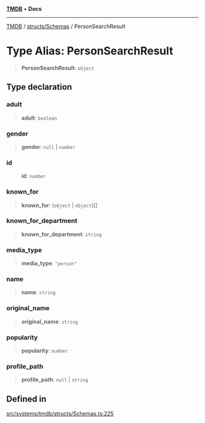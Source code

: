 [**TMDB**](../../../README.md) • **Docs**

***

[TMDB](../../../README.md) / [structs/Schemas](../README.md) / PersonSearchResult

# Type Alias: PersonSearchResult

> **PersonSearchResult**: `object`

## Type declaration

### adult

> **adult**: `boolean`

### gender

> **gender**: `null` \| `number`

### id

> **id**: `number`

### known\_for

> **known\_for**: (`object` \| `object`)[]

### known\_for\_department

> **known\_for\_department**: `string`

### media\_type

> **media\_type**: `"person"`

### name

> **name**: `string`

### original\_name

> **original\_name**: `string`

### popularity

> **popularity**: `number`

### profile\_path

> **profile\_path**: `null` \| `string`

## Defined in

[src/systems/tmdb/structs/Schemas.ts:225](https://github.com/Norviah/media-hub/blob/65ee01fce9c30692d28d2f4e608ea7f18b4d7381/src/systems/tmdb/structs/Schemas.ts#L225)
